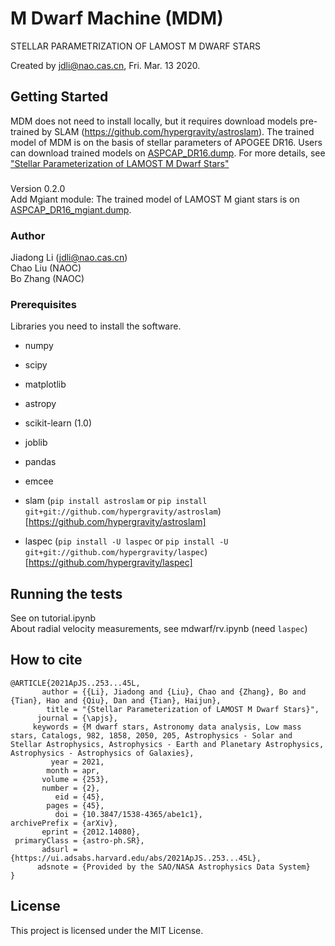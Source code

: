 # M Dwarf Machine (MDM)
STELLAR PARAMETRIZATION OF LAMOST M DWARF STARS

Created by jdli@nao.cas.cn, Fri. Mar. 13 2020.

## Getting Started

MDM does not need to install locally, but it requires download models pre-trained by SLAM (https://github.com/hypergravity/astroslam). The trained model of MDM is on the basis of stellar parameters of APOGEE DR16. Users can download trained models on [ASPCAP_DR16.dump](http://vospace.china-vo.org/vospace/sharefile?Ravu36E%2F2jYZNzt02j3veAZPh4BY%2FLyrotXvCXHpya0%2F7YjJhP7oZ9jpqI1rP82tUzcIXRICrD0e%0ATDKhXgjkcQ%3D%3D). For more details, see ["Stellar Parameterization of LAMOST M Dwarf Stars"](https://iopscience.iop.org/article/10.3847/1538-4365/abe1c1)  

###
Version 0.2.0  
Add Mgiant module: The trained model of LAMOST M giant stars is on [ASPCAP_DR16_mgiant.dump](http://paperdata.china-vo.org/jordan/Mdwarf/ASPCAP_DR16_mgiant.dump). 

### Author

Jiadong Li (jdli@nao.cas.cn)   
Chao Liu (NAOC)   
Bo Zhang (NAOC)

### Prerequisites

Libraries you need to install the software.

* numpy

* scipy

* matplotlib

* astropy

* scikit-learn (1.0)

* joblib

* pandas

* emcee

* slam (`pip install astroslam` or `pip install git+git://github.com/hypergravity/astroslam`)[https://github.com/hypergravity/astroslam]  

* laspec (`pip install -U laspec` or `pip install -U git+git://github.com/hypergravity/laspec`)[https://github.com/hypergravity/laspec]

  


## Running the tests

See on tutorial.ipynb  
About radial velocity measurements, see mdwarf/rv.ipynb (need `laspec`)

## How to cite
```
@ARTICLE{2021ApJS..253...45L,
       author = {{Li}, Jiadong and {Liu}, Chao and {Zhang}, Bo and {Tian}, Hao and {Qiu}, Dan and {Tian}, Haijun},
        title = "{Stellar Parameterization of LAMOST M Dwarf Stars}",
      journal = {\apjs},
     keywords = {M dwarf stars, Astronomy data analysis, Low mass stars, Catalogs, 982, 1858, 2050, 205, Astrophysics - Solar and Stellar Astrophysics, Astrophysics - Earth and Planetary Astrophysics, Astrophysics - Astrophysics of Galaxies},
         year = 2021,
        month = apr,
       volume = {253},
       number = {2},
          eid = {45},
        pages = {45},
          doi = {10.3847/1538-4365/abe1c1},
archivePrefix = {arXiv},
       eprint = {2012.14080},
 primaryClass = {astro-ph.SR},
       adsurl = {https://ui.adsabs.harvard.edu/abs/2021ApJS..253...45L},
      adsnote = {Provided by the SAO/NASA Astrophysics Data System}
}
```
## License

This project is licensed under the MIT License.
